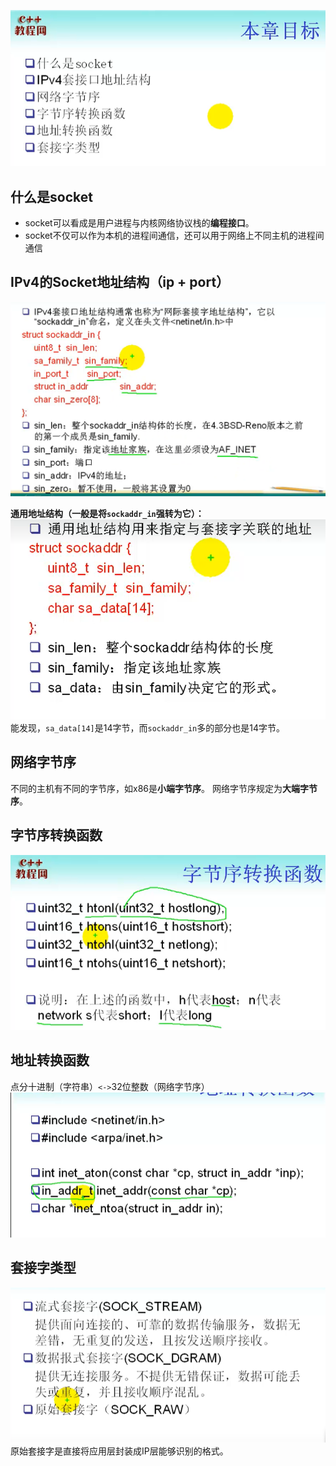 ![](../../img/Pasted%20image%2020220902200947.png)
## 什么是socket
- socket可以看成是用户进程与内核网络协议栈的**编程接口**。
- socket不仅可以作为本机的进程间通信，还可以用于网络上不同主机的进程间通信

## IPv4的Socket地址结构（ip + port）
![](../../img/Pasted%20image%2020220902201848.png)

**通用地址结构（一般是将`sockaddr_in`强转为它）：**
![](../../img/Pasted%20image%2020220902202306.png)
能发现，`sa_data[14]`是14字节，而`sockaddr_in`多的部分也是14字节。

## 网络字节序
不同的主机有不同的字节序，如x86是**小端字节序**。
网络字节序规定为**大端字节序**。

## 字节序转换函数
![](../../img/Pasted%20image%2020220902202609.png)


## 地址转换函数
点分十进制（字符串）`<->`32位整数（网络字节序）
![](../../img/Pasted%20image%2020220902202835.png)

## 套接字类型
![](../../img/Pasted%20image%2020220902203328.png)
原始套接字是直接将应用层封装成IP层能够识别的格式。
